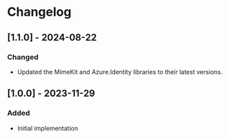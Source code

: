 # Changelog

## [1.1.0] - 2024-08-22
### Changed
- Updated the MimeKit and Azure.Identity libraries to their latest versions.

## [1.0.0] - 2023-11-29
### Added
- Initial implementation